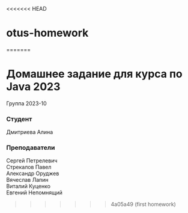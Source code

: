 <<<<<<< HEAD
# otus-homework
=======
# Домашнее задание для курса по Java 2023


Группа 2023-10

### Студент
Дмитриева Алина

### Преподаватели
Сергей Петрелевич<br>
Стрекалов Павел<br>
Александр Оруджев<br>
Вячеслав Лапин<br>
Виталий Куценко<br>
Евгений Непомнящий
>>>>>>> 4a05a49 (first homework)
